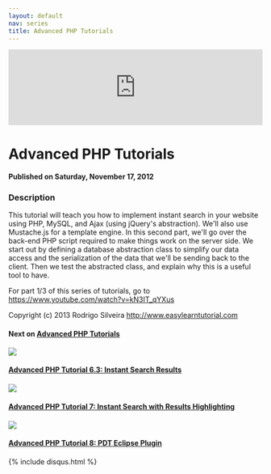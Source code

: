 ```yaml
---
layout: default
nav: series
title: Advanced PHP Tutorials
---
```


<div class="container">
    <div class="row mt grid">
        <div class="mt"></div>
        <div class="row" style="margin-bottom: 20px;">
            <div class="col-sm-push-1 col-sm-10 col-md-push-2 col-md-8">
                <div class="video-container">
                    <iframe width="100%" src="https://www.youtube.com/embed/SJvGyweYxmk" frameborder="0" allowfullscreen></iframe>
                </div>
            </div>
            <div class="clearfix"></div>
            <div class="col-md-8">
                <h1>Advanced PHP Tutorials</h1>
                <h4>Published on Saturday, November 17, 2012</h4>
                <h3>Description</h3>
                <p>This tutorial will teach you how to implement instant search in your website using PHP, MySQL, and Ajax (using jQuery's abstraction). We'll also use Mustache.js for a template engine. In this second part, we'll go over the back-end PHP script required to make things work on the server side. We start out by defining a database abstraction class to simplify our data access and the serialization of the data that we'll be sending back to the client. Then we test the abstracted class, and explain why this is a useful tool to have.

For part 1/3 of this series of tutorials, go to https://www.youtube.com/watch?v=kN3IT_qYXus


Copyright (c) 2013 Rodrigo Silveira http://www.easylearntutorial.com</p>
            </div>
            <div class="col-md-4">
                <h4>Next on <a href="/series/advanced-php-tutorials">Advanced PHP Tutorials</a></h4><div class="row" style="margin-bottom: 20px">
            <div class="col-md-6">
                <a href="/series/advanced-php-tutorials/advanced-php-tutorial-6-3-instant-search-results">
                    <img src="/img/blank.gif" data-echo="https://i.ytimg.com/vi/piTjSOkFApY/hqdefault.jpg" class="img-responsive" />
                </a>
            </div>
            <div class="col-md-6">
                <h4>
                    <a href="/series/advanced-php-tutorials/advanced-php-tutorial-6-3-instant-search-results">Advanced PHP Tutorial 6.3: Instant Search Results</a>
                </h4>
            </div>
        </div><div class="row" style="margin-bottom: 20px">
            <div class="col-md-6">
                <a href="/series/advanced-php-tutorials/advanced-php-tutorial-7-instant-search-with-results-highlighting">
                    <img src="/img/blank.gif" data-echo="https://i.ytimg.com/vi/dHYlA6nexP8/hqdefault.jpg" class="img-responsive" />
                </a>
            </div>
            <div class="col-md-6">
                <h4>
                    <a href="/series/advanced-php-tutorials/advanced-php-tutorial-7-instant-search-with-results-highlighting">Advanced PHP Tutorial 7: Instant Search with Results Highlighting</a>
                </h4>
            </div>
        </div><div class="row" style="margin-bottom: 20px">
            <div class="col-md-6">
                <a href="/series/advanced-php-tutorials/advanced-php-tutorial-8-pdt-eclipse-plugin">
                    <img src="/img/blank.gif" data-echo="https://i.ytimg.com/vi/EhwdVUTuu-0/hqdefault.jpg" class="img-responsive" />
                </a>
            </div>
            <div class="col-md-6">
                <h4>
                    <a href="/series/advanced-php-tutorials/advanced-php-tutorial-8-pdt-eclipse-plugin">Advanced PHP Tutorial 8: PDT Eclipse Plugin</a>
                </h4>
            </div>
        </div>
            </div>
            <div class="col-md-8">
                {% include disqus.html %}
            </div>
        </div>
    </div>
    <div class="row mt grid"></div>
</div>
